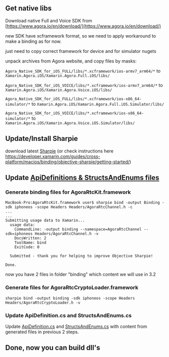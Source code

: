 ## Get native libs

Download native Full and Voice SDK from [https://www.agora.io/en/download/](https://www.agora.io/en/download/)

new SDK have xcframework format, so we need to apply workaround to make a binding as for now.

just need to copy correct framework for device and for simulator nugets

unpack archives from Agora website,
and copy files by masks:

`Agora_Native_SDK_for_iOS_FULL/libs/*.xcframework/ios-armv7_arm64/*` to `Xamarin.Agora.iOS/Xamarin.Agora.Full.iOS/libs/`

`Agora_Native_SDK_for_iOS_VOICE/libs/*.xcframework/ios-armv7_arm64/*` to `Xamarin.Agora.iOS/Xamarin.Agora.Voice.iOS/libs/`

`Agora_Native_SDK_for_iOS_FULL/libs/*.xcframework/ios-x86_64-simulator/*` to `Xamarin.Agora.iOS/Xamarin.Agora.Full.iOS.Simulator/libs/`

`Agora_Native_SDK_for_iOS_VOICE/libs/*.xcframework/ios-x86_64-simulator/*` to `Xamarin.Agora.iOS/Xamarin.Agora.Voice.iOS.Simulator/libs/`


## Update/Install Sharpie

download latest [Sharpie](https://download.xamarin.com/objective-sharpie/ObjectiveSharpie.pkg) (or check instructions here https://developer.xamarin.com/guides/cross-platform/macios/binding/objective-sharpie/getting-started/)

## Update [ApiDefinitions & StructsAndEnums files](https://docs.microsoft.com/en-us/xamarin/cross-platform/macios/binding/objective-sharpie/platform/apidefinitions-structsandenums)

### Generate binding files for AgoraRtcKit.framework

```
MacBook-Pro:AgoraRtcKit.framework user$ sharpie bind -output Binding -sdk iphoneos -scope Headers Headers/AgoraRtcChannel.h -c
...
...
Submitting usage data to Xamarin...
  usage data:
    CommandLine: -output binding --namespace=AgoraRtcChannel --sdk=iphoneos Headers/AgoraRtcChannel.h -v
    DocsWritten: 2
    ToolName: bind
    ExitCode: 0

  Submitted - thank you for helping to improve Objective Sharpie!

Done.
```
now you have 2 files in folder "binding" which content we will use in 3.2

### Generate files for AgoraRtcCryptoLoader.framework
```
sharpie bind -output binding -sdk iphoneos -scope Headers Headers/AgoraRtcCryptoLoader.h -v
```

### Update ApiDefinition.cs and StructsAndEnums.cs

Update [ApiDefinition.cs](ApiDefinition.cs) and [StructsAndEnums.cs](StructsAndEnums.cs) with content from generated files in previous 2 steps.

## Done, now you can build dll's
